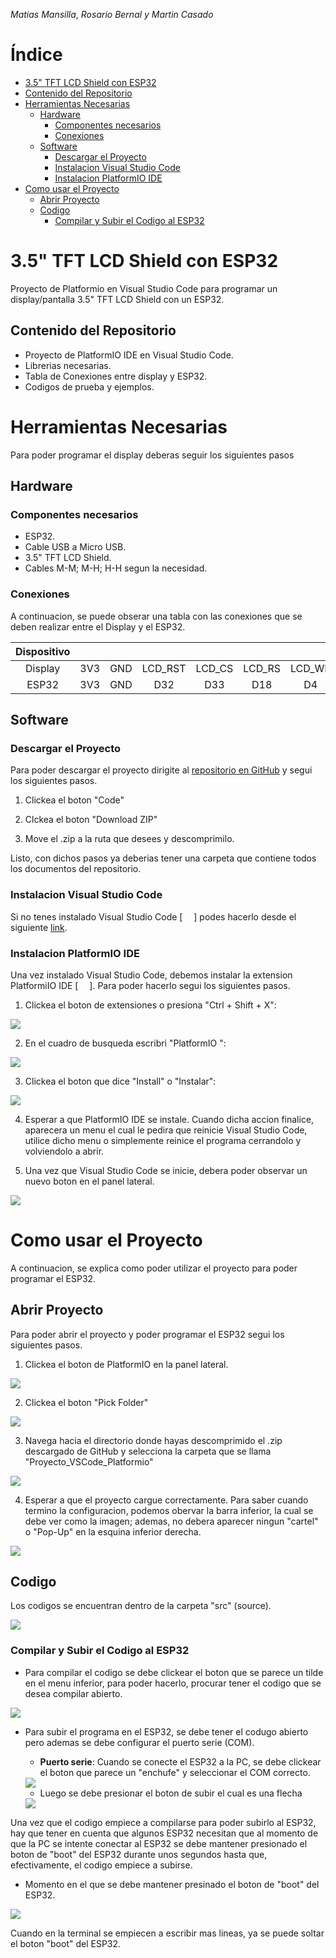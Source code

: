 _Matias Mansilla_, _Rosario Bernal y Martin Casado_ 

# Índice

- [3.5" TFT LCD Shield con ESP32](#35-tft-lcd-shield-con-esp32)
- [Contenido del Repositorio](#contenido-del-repositorio)
- [Herramientas Necesarias](#herramientas-necesarias)
	- [Hardware](#hardware)
		- [Componentes necesarios](#componentes-necesarios)
		- [Conexiones](#conexiones)
	- [Software](#software)
		- [Descargar el Proyecto](#descargar-el-proyecto)
		- [Instalacion Visual Studio Code](#instalacion-visual-studio-code)
		- [Instalacion PlatformIO IDE](#instalacion-platformio-ide)
- [Como usar el Proyecto](#como-usar-el-proyecto)
	- [Abrir Proyecto](#abrir-proyecto)
	- [Codigo](#codigo)
		- [Compilar y Subir el Codigo al ESP32](#compilar-y-subir-el-codigo-al-esp32) 



# 3.5" TFT LCD Shield con ESP32

Proyecto de Platformio en Visual Studio Code para programar un display/pantalla 3.5" TFT LCD Shield con un ESP32.

## Contenido del Repositorio

- Proyecto de PlatformIO IDE en Visual Studio Code.
- Librerias necesarias.
- Tabla de Conexiones entre display y ESP32.
- Codigos de prueba y ejemplos.

# Herramientas Necesarias

Para poder programar el display deberas seguir los siguientes pasos

## Hardware

### Componentes necesarios

- ESP32.
- Cable USB a Micro USB.
- 3.5" TFT LCD Shield.
- Cables M-M; M-H; H-H segun la necesidad.

### Conexiones

A continuacion, se puede obserar una tabla con las conexiones que se deben realizar entre el Display y el ESP32.

| Dispositivo |     |     |         |        |        |        | Pines  |        |        |        |        |        |        |        |        |
|:-----------:|:---:|:---:|:-------:|:------:|:------:|:------:|:------:|:------:|:------:|:------:|:------:|:------:|:------:|:------:|:------:|
|   Display   | 3V3 | GND | LCD_RST | LCD_CS | LCD_RS | LCD_WR | LCD_RD | LCD_D0 | LCD_D1 | LCD_D2 | LCD_D3 | LCD_D4 | LCD_D5 | LCD_D6 | LCD_D7 | 
|    ESP32    | 3V3 | GND |   D32   |   D33  |   D18  |   D4   |   D2   |   D12  |   D13  |   D26  |   D25  |   D21  |   D5   |   D27  |   D14  | 

## Software

### Descargar el Proyecto

Para poder descargar el proyecto dirigite al [repositorio en GitHub](https://github.com/matimansi/3.5_TFT_LCD_Shield_ESP32) y segui los siguientes pasos.

1. Clickea el boton "Code"



2. Clckea el boton "Download ZIP"



3. Move el .zip a la ruta que desees y descomprimilo.

Listo, con dichos pasos ya deberias tener una carpeta que contiene todos los documentos del repositorio.

### Instalacion Visual Studio Code 

Si no tenes instalado Visual Studio Code [ <img src=".\Imagenes\Logo_VS_Code.png" width="10"/> ] podes hacerlo desde el siguiente [link](https://code.visualstudio.com/).

### Instalacion PlatformIO IDE 

Una vez instalado Visual Studio Code, debemos instalar la extension PlatformiIO IDE [ <img src=".\Imagenes\Logo_Platformio.png" width="10"/> ]. Para poder hacerlo segui los siguientes pasos.

1. Clickea el boton de extensiones o presiona "Ctrl + Shift + X":

<img src=".\Imagenes\Platformio\Instalacion\Paso_1.png">

2. En el cuadro de busqueda escribri "PlatformIO ":

<img src=".\Imagenes\Platformio\Instalacion\Paso_2.png">

3. Clickea el boton que dice "Install" o "Instalar":

<img src=".\Imagenes\Platformio\Instalacion\Paso_3.png">

4. Esperar a que PlatformIO IDE se instale. Cuando dicha accion finalice, aparecera un menu el cual le pedira que reinicie Visual Studio Code, utilice dicho menu o simplemente reinice el programa cerrandolo y volviendolo a abrir.

5. Una vez que Visual Studio Code se inicie, debera poder observar un nuevo boton en el panel lateral.

<img src=".\Imagenes\Platformio\Instalacion\Paso_4.png">

# Como usar el Proyecto

A continuacion, se explica como poder utilizar el proyecto para poder programar el ESP32.

## Abrir Proyecto

Para poder abrir el proyecto y poder programar el ESP32 segui los siguientes pasos.

1. Clickea el boton de PlatformIO en la panel lateral.

<img src=".\Imagenes\Platformio\Abrir Proyecto\Paso_1.png">

2. Clickea el boton "Pick Folder" 

<img src=".\Imagenes\Platformio\Abrir Proyecto\Paso_2.png">

3. Navega hacia el directorio donde hayas descomprimido el .zip descargado de GitHub y selecciona la carpeta que se llama "Proyecto_VSCode_Platformio"

<img src=".\Imagenes\Platformio\Abrir Proyecto\Paso_3.png">

4. Esperar a que el proyecto cargue correctamente. Para saber cuando termino la configuracion, podemos obervar la barra inferior, la cual se debe ver como la imagen; ademas, no debera aparecer ningun "cartel" o "Pop-Up" en la esquina inferior derecha.

<img src=".\Imagenes\Platformio\Abrir Proyecto\Paso_4.png">

## Codigo

Los codigos se encuentran dentro de la carpeta "src" (source). 

<img src=".\Imagenes\Proyecto\src.png">

### Compilar y Subir el Codigo al ESP32

- Para compilar el codigo se debe clickear el boton que se parece un tilde en el menu inferior, para poder hacerlo, procurar tener el codigo que se desea compilar abierto.

<img src=".\Imagenes\Proyecto\compilar.png">

- Para subir el programa en el ESP32, se debe tener el codugo abierto pero ademas se debe configurar el puerto serie (COM).
	- **Puerto serie**: Cuando se conecte el ESP32 a la PC, se debe clickear el boton que parece un "enchufe" y seleccionar el COM correcto.

	<img src=".\Imagenes\Proyecto\subir_paso_1.png">

	- Luego se debe presionar el boton de subir el cual es una flecha

	<img src=".\Imagenes\Proyecto\subir_paso_2.png">

Una vez que el codigo empiece a compilarse para poder subirlo al ESP32, hay que tener en cuenta que algunos ESP32 necesitan que al momento de que la PC se intente conectar al ESP32 se debe mantener presionado el boton de "boot" del ESP32 durante unos segundos hasta que, efectivamente, el codigo empiece a subirse.

- Momento en el que se debe mantener presinado el boton de "boot" del ESP32.

<img src=".\Imagenes\Proyecto\subir_boot_1.png">

Cuando en la terminal se empiecen a escribir mas lineas, ya se puede soltar el boton "boot" del ESP32.
